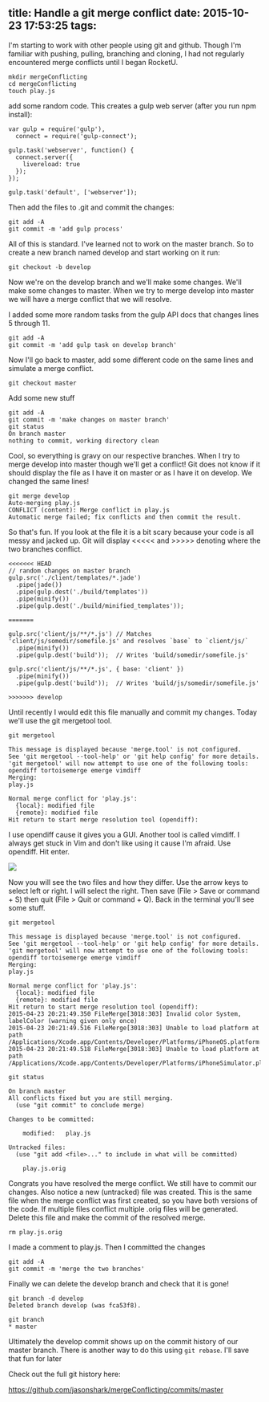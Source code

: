 title: Handle a git merge conflict
date: 2015-10-23 17:53:25
tags:
---

I'm starting to work with other people using git and github. Though I'm familiar with pushing, pulling, branching and cloning, I had not regularly encountered  merge conflicts until I began RocketU.

```
mkdir mergeConflicting
cd mergeConflicting
touch play.js
```

add some random code. This creates a gulp web server (after you run npm install):

```
var gulp = require('gulp'),
  connect = require('gulp-connect');

gulp.task('webserver', function() {
  connect.server({
    livereload: true
  });
});
 
gulp.task('default', ['webserver']);
```

Then add the files to .git and commit the changes:

```
git add -A
git commit -m 'add gulp process'
```

All of this is standard. I've learned not to work on the master branch. So to create a new branch named develop and start working on it run:

```
git checkout -b develop
```

Now we're on the develop branch and we'll make some changes. We'll make some changes to master. When we try to merge develop into master we will have a merge conflict that we will resolve.


I added some more random tasks from the gulp API docs that changes lines 5 through 11.
```
git add -A
git commit -m 'add gulp task on develop branch'
```

Now I'll go back to master, add some different code on the same lines and simulate a merge conflict.

```
git checkout master
```
Add some new stuff
```
git add -A
git commit -m 'make changes on master branch'
git status
On branch master
nothing to commit, working directory clean
```

Cool, so everything is gravy on our respective branches. When I try to merge develop into master though we'll get a conflict! Git does not know if it should display the file as I have it on master or as I have it on develop. We changed the same lines!

```
git merge develop
Auto-merging play.js
CONFLICT (content): Merge conflict in play.js
Automatic merge failed; fix conflicts and then commit the result.
```

So that's fun. If you look at the file it is a bit scary because your code is all messy and jacked up. Git will display <<<<< and >>>>> denoting where the two branches conflict.

```
<<<<<<< HEAD
// random changes on master branch
gulp.src('./client/templates/*.jade')
  .pipe(jade())
  .pipe(gulp.dest('./build/templates'))
  .pipe(minify())
  .pipe(gulp.dest('./build/minified_templates'));

=======

gulp.src('client/js/**/*.js') // Matches 'client/js/somedir/somefile.js' and resolves `base` to `client/js/`
  .pipe(minify())
  .pipe(gulp.dest('build'));  // Writes 'build/somedir/somefile.js'

gulp.src('client/js/**/*.js', { base: 'client' })
  .pipe(minify())
  .pipe(gulp.dest('build'));  // Writes 'build/js/somedir/somefile.js'
  
>>>>>>> develop
```

Until recently I would edit this file manually and commit my changes. Today we'll use the git mergetool tool.

```
git mergetool

This message is displayed because 'merge.tool' is not configured.
See 'git mergetool --tool-help' or 'git help config' for more details.
'git mergetool' will now attempt to use one of the following tools:
opendiff tortoisemerge emerge vimdiff
Merging:
play.js

Normal merge conflict for 'play.js':
  {local}: modified file
  {remote}: modified file
Hit return to start merge resolution tool (opendiff):
```

I use opendiff cause it gives you a GUI. Another tool is called vimdiff. I always get stuck in Vim and don't like using it cause I'm afraid. Use opendiff. Hit enter.

![](/content/images/2015/04/Screen-Shot-2015-04-23-at-8-22-13-PM.png)

Now you will see the two files and how they differ. Use the arrow keys to select left or right. I will select the right. Then save (File > Save or command + S) then quit (File > Quit or command + Q). Back in the terminal you'll see some stuff.

```
git mergetool

This message is displayed because 'merge.tool' is not configured.
See 'git mergetool --tool-help' or 'git help config' for more details.
'git mergetool' will now attempt to use one of the following tools:
opendiff tortoisemerge emerge vimdiff
Merging:
play.js

Normal merge conflict for 'play.js':
  {local}: modified file
  {remote}: modified file
Hit return to start merge resolution tool (opendiff): 
2015-04-23 20:21:49.350 FileMerge[3018:303] Invalid color System, labelColor (warning given only once)
2015-04-23 20:21:49.516 FileMerge[3018:303] Unable to load platform at path /Applications/Xcode.app/Contents/Developer/Platforms/iPhoneOS.platform
2015-04-23 20:21:49.518 FileMerge[3018:303] Unable to load platform at path /Applications/Xcode.app/Contents/Developer/Platforms/iPhoneSimulator.platform

git status

On branch master
All conflicts fixed but you are still merging.
  (use "git commit" to conclude merge)

Changes to be committed:

	modified:   play.js

Untracked files:
  (use "git add <file>..." to include in what will be committed)

	play.js.orig
```

Congrats you have resolved the merge conflict. We still have to commit our changes. Also notice a new (untracked) file was created. This is the same file when the merge conflict was first created, so you have both versions of the code. If multiple files conflict multiple .orig files will be generated. Delete this file and make the commit of the resolved merge.

```
rm play.js.orig
```
I made a comment to play.js. Then I committed the changes

```
git add -A
git commit -m 'merge the two branches'
```

Finally we can delete the develop branch and check that it is gone!

```
git branch -d develop 
Deleted branch develop (was fca53f8).

git branch
* master
```

Ultimately the develop commit shows up on the commit history of our master branch. There is another way to do this using `git rebase`. I'll save that fun for later

Check out the full git history here:

https://github.com/jasonshark/mergeConflicting/commits/master